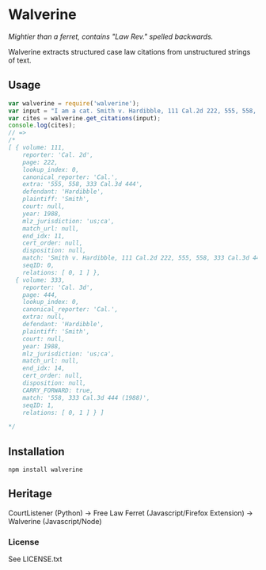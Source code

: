 # Walverine

*Mightier than a ferret, contains "Law Rev." spelled backwards.*

Walverine extracts structured case law citations from unstructured strings of text.

## Usage

```javascript
var walverine = require('walverine');
var input = "I am a cat. Smith v. Hardibble, 111 Cal.2d 222, 555, 558, 333 Cal.3d 444 (1988)";
var cites = walverine.get_citations(input);
console.log(cites);
// =>
/*
[ { volume: 111,
    reporter: 'Cal. 2d',
    page: 222,
    lookup_index: 0,
    canonical_reporter: 'Cal.',
    extra: '555, 558, 333 Cal.3d 444',
    defendant: 'Hardibble',
    plaintiff: 'Smith',
    court: null,
    year: 1988,
    mlz_jurisdiction: 'us;ca',
    match_url: null,
    end_idx: 11,
    cert_order: null,
    disposition: null,
    match: 'Smith v. Hardibble, 111 Cal.2d 222, 555, 558, 333 Cal.3d 444 (1988)',
    seqID: 0,
    relations: [ 0, 1 ] },
  { volume: 333,
    reporter: 'Cal. 3d',
    page: 444,
    lookup_index: 0,
    canonical_reporter: 'Cal.',
    extra: null,
    defendant: 'Hardibble',
    plaintiff: 'Smith',
    court: null,
    year: 1988,
    mlz_jurisdiction: 'us;ca',
    match_url: null,
    end_idx: 14,
    cert_order: null,
    disposition: null,
    CARRY_FORWARD: true,
    match: '558, 333 Cal.3d 444 (1988)',
    seqID: 1,
    relations: [ 0, 1 ] } ]

*/
```

## Installation

`npm install walverine`

## Heritage

CourtListener (Python) -> Free Law Ferret (Javascript/Firefox Extension) -> Walverine (Javascript/Node)

### License

See LICENSE.txt
